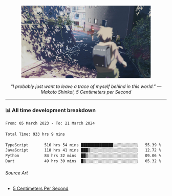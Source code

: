 <p align="center"><img src="asset/header.jpg" width="80%"/></p>
<p align="center"><i>“I probably just want to leave a trace of myself behind in this world.” ― Makoto Shinkai, 5 Centimeters per Second</i></p>

---
<!--
<details>
  <summary>📃 My Resume</summary>

### Education

- 📖 **Computer Science**\
📆 10/2021 - present\
📍 **Thang Long University** - Hoang Mai, Hanoi, Vietnam

### Experience

<img align="right" src="https://img.shields.io/badge/Figma-F24E1E?style=flat&logo=figma&logoColor=white"/>
<img align="right" src="https://img.shields.io/badge/node.js-6DA55F?style=flat&logo=node.js&logoColor=white"/>
<img align="right" src="https://img.shields.io/badge/Next.js-black?style=flat&logo=next.js&logoColor=white"/>
<img align="right" src="https://img.shields.io/badge/TypeScript-007ACC?style=flat&logo=typescript&logoColor=white"/>


- 👨‍💻 **Frontend Web Intern**\
📆 07/2023 - present\
📍 **MQ ICT Solutions** - Hoang Mai, Hanoi, Vietnam
</details> 
-->

### 📊 All time development breakdown

<!--START_SECTION:waka-->

```txt
From: 05 March 2023 - To: 21 March 2024

Total Time: 933 hrs 9 mins

TypeScript       516 hrs 54 mins ██████████████░░░░░░░░░░░   55.39 %
JavaScript       118 hrs 41 mins ███▒░░░░░░░░░░░░░░░░░░░░░   12.72 %
Python           84 hrs 32 mins  ██▒░░░░░░░░░░░░░░░░░░░░░░   09.06 %
Dart             49 hrs 39 mins  █▒░░░░░░░░░░░░░░░░░░░░░░░   05.32 %
```

<!--END_SECTION:waka-->

###### Source Art

-  [5 Centimeters Per Second](https://wallhaven.cc/w/nrowq1)


